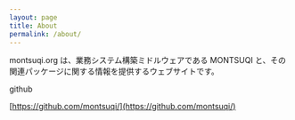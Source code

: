 ```yaml
---
layout: page
title: About
permalink: /about/
---
```


montsuqi.org は、業務システム構築ミドルウェアである MONTSUQI と、その関連パッケージに関する情報を提供するウェブサイトです。

github

[https://github.com/montsuqi/](https://github.com/montsuqi/)
